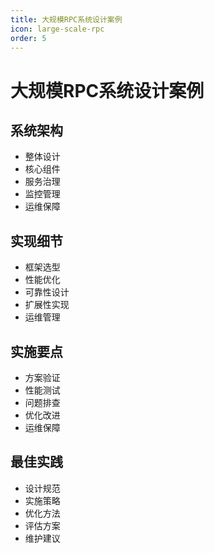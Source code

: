 ```yaml
---
title: 大规模RPC系统设计案例
icon: large-scale-rpc
order: 5
---
```


# 大规模RPC系统设计案例

## 系统架构
- 整体设计
- 核心组件
- 服务治理
- 监控管理
- 运维保障

## 实现细节
- 框架选型
- 性能优化
- 可靠性设计
- 扩展性实现
- 运维管理

## 实施要点
- 方案验证
- 性能测试
- 问题排查
- 优化改进
- 运维保障

## 最佳实践
- 设计规范
- 实施策略
- 优化方法
- 评估方案
- 维护建议
